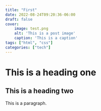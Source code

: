 ```yaml
---
title: "First"
date: 2022-08-24T09:20:36-06:00
draft: false
cover:
    image: test.png
    alt: 'This is a post image'
    caption: 'This is a caption'
tags: ["html", "css"]
categories: ["tech"]
---
```


# This is a heading one
## This is a heading two

This is a paragraph.